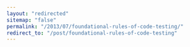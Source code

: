 ```yaml
---
layout: "redirected"
sitemap: "false"
permalink: "/2013/07/foundational-rules-of-code-testing/"
redirect_to: "/post/foundational-rules-of-code-testing"
---
```




